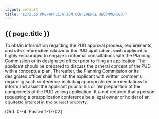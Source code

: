 ```yaml
---
layout: default 
title: "1272.15 PRE-APPLICATION CONFERENCE RECOMMENDED."
---
```


{{ page.title }}
----------------

To obtain information regarding the PUD approval process, requirements,
and other information relative to the PUD application, each applicant is
highly encouraged to engage in informal consultations with the Planning
Commission or its designated officer prior to filing an application. The
applicant should be prepared to discuss the general concept of the PUD,
with a conceptual plan. Thereafter, the Planning Commission or its
designated officer shall furnish the applicant with written comments
regarding such conference, including appropriate recommendations to
inform and assist the applicant prior to his or her preparation of the
components of the PUD zoning application. It is not required that a
person requesting a preapplication conference be a legal owner or holder
of an equitable interest in the subject property.

(Ord. 02-4. Passed 1-17-02.)
